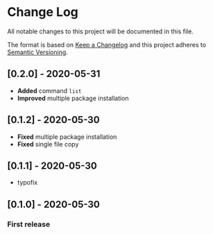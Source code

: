 # Change Log
All notable changes to this project will be documented in this file.

The format is based on [Keep a Changelog](http://keepachangelog.com/)
and this project adheres to [Semantic Versioning](http://semver.org/).

## [0.2.0] - 2020-05-31
- **Added** command `list`
- **Improved** multiple package installation

## [0.1.2] - 2020-05-30
- **Fixed** multiple package installation
- **Fixed** single file copy

## [0.1.1] - 2020-05-30
- typofix

## [0.1.0] - 2020-05-30
### First release